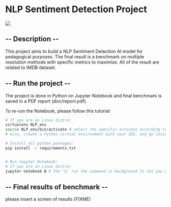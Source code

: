# NLP Sentiment Detection Project

![](https://i.imgur.com/AavAk5s.png)

## -- Description --
This project aims to build a NLP Sentiment Detection AI model for pedagogical purposes. The final result is a benchmark on multiple resolution methods with specific metrics to maximize. All of the result are related to IMDB dataset.

## -- Run the project --

The project is done in Python on Jupyter Notebook and final benchmark is saved in a PDF report (doc/report.pdf).

To re-run the Notebook, please follow this tutorial:

```sh
# If you are on Linux distro:
virtualenv NLP_env
source NLP_env/bin/activate # select the specific activate according to your shell.
# else, create a Python virtual environment with your IDE, and go inside.

# Install all python packages:
pip install -r requirements.txt


# Run Jupyter Notebook:
# If you are on Linux distro:
jupyter notebook & # the '&' run the command in background to let you use the console.
```

## -- Final results of benchmark --

please insert a screen of results (FIXME)
